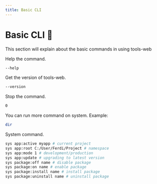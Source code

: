 ```yaml
---
title: Basic CLI
---
```


# Basic CLI :robot:

This section will explain about the basic commands in using tools-web

Help the command.

```bash
--help
```

Get the version of tools-web.

```bash
--version
```

Stop the command.

```bash
0
```

You can run more command on system. Example:

```bash
dir
```

System command.

```bash
sys app:active myapp # current project
sys app:root C:/User/Ferdi/Project # namespace
sys app:mode 1 # development/production
sys app:update # upgrading to latest version
sys package:off name # disable package
sys package:on name # enable package
sys package:install name # install package
sys package:uninstall name # uninstall package
```
